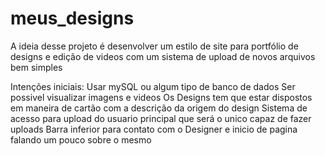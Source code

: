 # meus_designs

A ideia desse projeto é desenvolver um estilo de site para portfólio de designs e edição de videos com um sistema de upload de novos arquivos bem simples

Intenções iniciais:
Usar mySQL ou algum tipo de banco de dados
Ser possivel visualizar imagens e videos
Os Designs tem que estar dispostos em maneira de cartão com a descrição da origem do design
Sistema de acesso para upload do usuario principal que será o unico capaz de fazer uploads
Barra inferior para contato com o Designer e inicio de pagina falando um pouco sobre o mesmo
